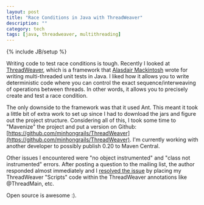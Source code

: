 ```yaml
---
layout: post
title: "Race Conditions in Java with ThreadWeaver"
description: ""
category: tech
tags: [java, threadweaver, multithreading]
---
```

{% include JB/setup %}

Writing code to test race conditions is tough. Recently I looked at
[ThreadWeaver](https://code.google.com/p/thread-weaver/), which is a framework 
that [Alasdair Mackintosh](https://code.google.com/u/alasdair.mackintosh/) wrote for writing 
multi-threaded unit tests in Java. I liked how it allows you to write 
deterministic code where you can control the exact sequence/interweaving of operations between 
threads. In other words, it allows you to precisely create and test a race condition.

The only downside to the framework was that it used Ant. This meant it took
a little bit of extra work to set up since I had to download the jars
and figure out the project structure. Considering all of this,
I took some time to "Mavenize" the project and put a version
on Github: [https://github.com/minhongrails/ThreadWeaver](https://github.com/minhongrails/ThreadWeaver). 
I'm currently working with another developer to possibly publish 0.20 to
Maven Central.

Other issues I encountered were "no object instrumented" and
"class not instrumented" errors. After posting a question to the mailing list,
the author responded almost immediately and I [resolved the issue](https://groups.google.com/forum/#!topic/thread-weaver/3BS74oiB9Yc) by 
placing my ThreadWeaver "Scripts" code within the ThreadWeaver annotations
like @ThreadMain, etc. 

Open source is awesome :). 